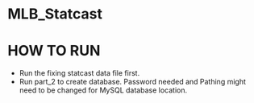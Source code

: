# MLB_Statcast


# HOW TO RUN

- Run the fixing statcast data file first.
- Run part_2 to create database. Password needed and Pathing might need to be changed for MySQL database location.
